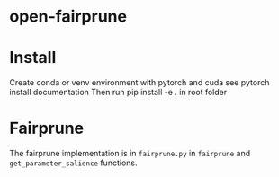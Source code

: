 # open-fairprune

# Install
Create conda or venv environment with pytorch and cuda see pytorch install documentation
Then run pip install -e . in root folder

# Fairprune
The fairprune implementation is in `fairprune.py` in `fairprune` and `get_parameter_salience` functions.
